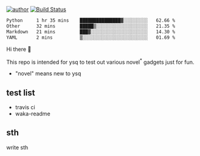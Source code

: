 [![author](https://img.shields.io/badge/author-ysq-green)](https://github.com/Yang-Shiqin)
[![Build Status](https://app.travis-ci.com/Yang-Shiqin/testall.svg?branch=main)](https://app.travis-ci.com/Yang-Shiqin/testall)

<!--START_SECTION:waka-->

```txt
Python     1 hr 35 mins    ███████████████▓░░░░░░░░░   62.66 %
Other      32 mins         █████▒░░░░░░░░░░░░░░░░░░░   21.35 %
Markdown   21 mins         ███▓░░░░░░░░░░░░░░░░░░░░░   14.30 %
YAML       2 mins          ▒░░░░░░░░░░░░░░░░░░░░░░░░   01.69 %
```

<!--END_SECTION:waka-->

Hi there 👋

This repo is intended for ysq to test out various novel<sup>*</sup> gadgets just for fun.

- "novel" means new to ysq

## test list
- travis ci
- waka-readme


## sth
write sth


